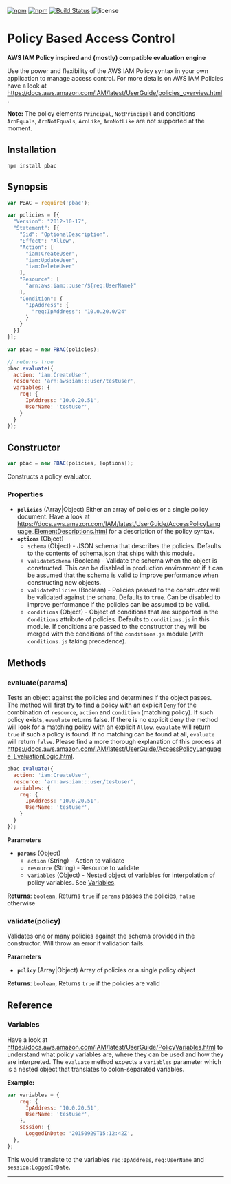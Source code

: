 [![npm](http://img.shields.io/npm/v/pbac.svg?style=flat-square)](https://npmjs.org/package/pbac) [![npm](http://img.shields.io/npm/dm/pbac.svg?style=flat-square)](https://npmjs.org/package/pbac) [![Build Status](https://img.shields.io/travis/monken/node-pbac/master.svg?style=flat-square)](https://travis-ci.org/monken/node-pbac) ![license](https://img.shields.io/badge/license-mit-blue.svg?style=flat-square)

# Policy Based Access Control

**AWS IAM Policy inspired and (mostly) compatible evaluation engine**

Use the power and flexibility of the AWS IAM Policy syntax in your own application to manage access control. For more details on AWS IAM Policies have a look at https://docs.aws.amazon.com/IAM/latest/UserGuide/policies_overview.html.

**Note:** The policy elements `Principal`, `NotPrincipal` and  conditions `ArnEquals`, `ArnNotEquals`, `ArnLike`, `ArnNotLike` are not supported at the moment.

## Installation

```
npm install pbac
```

<!-- START doctoc -->
<!-- END doctoc -->

## Synopsis

```javascript
var PBAC = require('pbac');

var policies = [{
  "Version": "2012-10-17",
  "Statement": [{
    "Sid": "OptionalDescription",
    "Effect": "Allow",
    "Action": [
      "iam:CreateUser",
      "iam:UpdateUser",
      "iam:DeleteUser"
    ],
    "Resource": [
      "arn:aws:iam:::user/${req:UserName}"
    ],
    "Condition": {
      "IpAddress": {
        "req:IpAddress": "10.0.20.0/24"
      }
    }
  }]
}];

var pbac = new PBAC(policies);

// returns true
pbac.evaluate({
  action: 'iam:CreateUser',
  resource: 'arn:aws:iam:::user/testuser',
  variables: {
    req: {
      IpAddress: '10.0.20.51',
      UserName: 'testuser',
    }
  }
});
```

## Constructor

```javascript
var pbac = new PBAC(policies, [options]);
```

Constructs a policy evaluator.

### Properties


* **`policies`** (Array|Object)
  Either an array of policies or a single policy document. Have a look at https://docs.aws.amazon.com/IAM/latest/UserGuide/AccessPolicyLanguage_ElementDescriptions.html for a description of the policy syntax.
* **`options`** (Object)
    * `schema` (Object) - JSON schema that describes the policies. Defaults to the contents of schema.json that ships with this module.
    * `validateSchema` (Boolean) - Validate the schema when the object is constructed. This can be disabled in production environment if it can be assumed that the schema is valid to improve performance when constructing new objects.
    * `validatePolicies` (Boolean) - Policies passed to the constructor will be validated against the `schema`. Defaults to `true`. Can be disabled to improve performance if the policies can be assumed to be valid.
    * `conditions` (Object) - Object of conditions that are supported in the `Conditions` attribute of policies. Defaults to `conditions.js` in this module. If conditions are passed to the constructor they will be merged with the conditions of the `conditions.js` module (with `conditions.js` taking precedence).


## Methods


### evaluate(params)

Tests an object against the policies and determines if the object passes.
The method will first try to find a policy with an explicit `Deny` for the combination of
`resource`, `action` and `condition` (matching policy). If such policy exists, `evaulate` returns false.
If there is no explicit deny the method will look for a matching policy with an explicit `Allow`.
`evaulate` will return `true` if such a policy is found. If no matching can be found at all,
`evaluate` will return `false`. Please find a more thorough explanation of this process at https://docs.aws.amazon.com/IAM/latest/UserGuide/AccessPolicyLanguage_EvaluationLogic.html.

```javascript
pbac.evaluate({
  action: 'iam:CreateUser',
  resource: 'arn:aws:iam:::user/testuser',
  variables: {
    req: {
      IpAddress: '10.0.20.51',
      UserName: 'testuser',
    }
  }
});
```

**Parameters**

* **`params`** (Object)
    * `action` (String) - Action to validate
    * `resource` (String) - Resource to validate
    * `variables` (Object) - Nested object of variables for interpolation of policy variables. See [Variables](#variables).

**Returns**: `boolean`, Returns `true` if `params` passes the policies, `false` otherwise

### validate(policy)

Validates one or many policies against the schema provided in the constructor.
Will throw an error if validation fails.

**Parameters**

* **`policy`** (Array|Object)
  Array of policies or a single policy object

**Returns**: `boolean`, Returns `true` if the policies are valid


## Reference

### Variables

Have a look at https://docs.aws.amazon.com/IAM/latest/UserGuide/PolicyVariables.html to understand what policy variables are, where they can be used and how they are interpreted. The `evaluate` method expects a `variables` parameter which is a nested object that translates to colon-separated variables.

**Example:**

```javascript
var variables = {
    req: {
      IpAddress: '10.0.20.51',
      UserName: 'testuser',
    },
    session: {
      LoggedInDate: '20150929T15:12:42Z',
  },
};
```

This would translate to the variables `req:IpAddress`, `req:UserName` and `session:LoggedInDate`.


* * *

